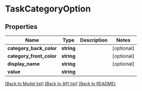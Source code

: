 # TaskCategoryOption

## Properties
Name | Type | Description | Notes
------------ | ------------- | ------------- | -------------
**category_back_color** | **string** |  | [optional] 
**category_front_color** | **string** |  | [optional] 
**display_name** | **string** |  | [optional] 
**value** | **string** |  | 

[[Back to Model list]](../README.md#documentation-for-models) [[Back to API list]](../README.md#documentation-for-api-endpoints) [[Back to README]](../README.md)


